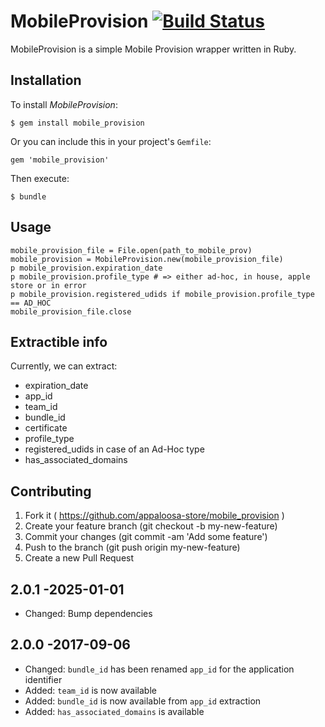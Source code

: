 MobileProvision [![Build Status](https://travis-ci.org/appaloosa-store/mobile_provision.svg?branch=master)](https://travis-ci.org/appaloosa-store/mobile_provision)
===

MobileProvision is a simple Mobile Provision wrapper written in Ruby.

Installation
---
To install *MobileProvision*:

```
$ gem install mobile_provision
```

Or you can include this in your project's `Gemfile`:

```
gem 'mobile_provision'
```

Then execute:

```
$ bundle
```
Usage
---

```
mobile_provision_file = File.open(path_to_mobile_prov)
mobile_provision = MobileProvision.new(mobile_provision_file)
p mobile_provision.expiration_date
p mobile_provision.profile_type # => either ad-hoc, in house, apple store or in error
p mobile_provision.registered_udids if mobile_provision.profile_type == AD_HOC
mobile_provision_file.close
```

Extractible info
---
Currently, we can extract:

+ expiration_date
+ app_id
+ team_id
+ bundle_id
+ certificate
+ profile_type
+ registered_udids in case of an Ad-Hoc type
+ has_associated_domains

Contributing
---
1. Fork it ( https://github.com/appaloosa-store/mobile_provision )
2. Create your feature branch (git checkout -b my-new-feature)
3. Commit your changes (git commit -am 'Add some feature')
4. Push to the branch (git push origin my-new-feature)
5. Create a new Pull Request

2.0.1 -2025-01-01
---

+ Changed: Bump dependencies

2.0.0 -2017-09-06
---

+ Changed: `bundle_id` has been renamed `app_id` for the application identifier
+ Added: `team_id` is now available
+ Added: `bundle_id` is now available from `app_id` extraction
+ Added: `has_associated_domains` is available